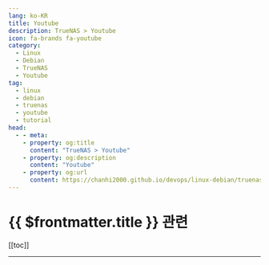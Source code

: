 ```yaml
---
lang: ko-KR
title: Youtube
description: TrueNAS > Youtube
icon: fa-brands fa-youtube
category:
  - Linux
  - Debian
  - TrueNAS
  - Youtube 
tag: 
  - linux
  - debian
  - truenas
  - youtube
  - tutorial
head:
  - - meta:
    - property: og:title
      content: "TrueNAS > Youtube"
    - property: og:description
      content: "Youtube"
    - property: og:url
      content: https://chanhi2000.github.io/devops/linux-debian/truenas/youtube.html
---
```


# {{ $frontmatter.title }} 관련

[[toc]]

---

<TagLinks />